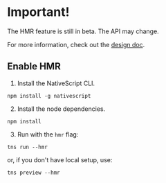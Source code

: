 # Important!

The HMR feature is still in beta.
The API may change.

For more information, check out the [design doc](https://docs.google.com/document/d/1Fu6w_wjr9NwinFs2PWU7e2L3z5TbGSxNYh0WNXVSPg0/edit?usp=sharing).

## Enable HMR

1. Install the NativeScript CLI.

```
npm install -g nativescript
```

2. Install the node dependencies.
```
npm install
```

3. Run with the `hmr` flag:
```
tns run --hmr
```

or, if you don't have local setup, use:
```
tns preview --hmr
```

